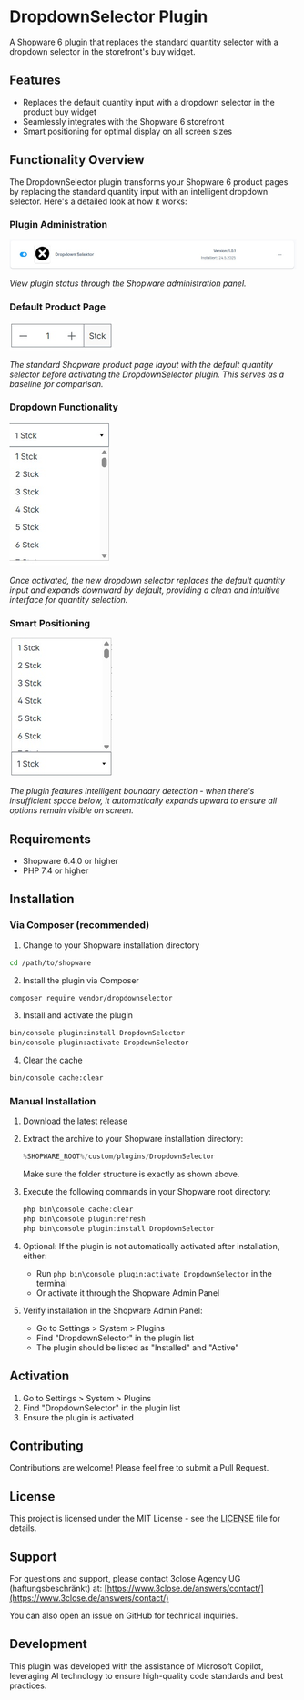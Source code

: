 # DropdownSelector Plugin

A Shopware 6 plugin that replaces the standard quantity selector with a dropdown selector in the storefront's buy widget.

## Features

- Replaces the default quantity input with a dropdown selector in the product buy widget
- Seamlessly integrates with the Shopware 6 storefront
- Smart positioning for optimal display on all screen sizes

## Functionality Overview

The DropdownSelector plugin transforms your Shopware 6 product pages by replacing the standard quantity input with an intelligent dropdown selector. Here's a detailed look at how it works:

### Plugin Administration
![Plugin Configuration](images/picplugin.png)

*View plugin status through the Shopware administration panel.*

### Default Product Page
![Default Product View](images/picdefault.png)

*The standard Shopware product page layout with the default quantity selector before activating the DropdownSelector plugin. This serves as a baseline for comparison.*

### Dropdown Functionality
![Dropdown Expanded Down](images/picdown.png)

*Once activated, the new dropdown selector replaces the default quantity input and expands downward by default, providing a clean and intuitive interface for quantity selection.*

### Smart Positioning
![Dropdown Expanded Up](images/picup.png)

*The plugin features intelligent boundary detection - when there's insufficient space below, it automatically expands upward to ensure all options remain visible on screen.*

## Requirements

- Shopware 6.4.0 or higher
- PHP 7.4 or higher

## Installation

### Via Composer (recommended)

1. Change to your Shopware installation directory
```bash
cd /path/to/shopware
```

2. Install the plugin via Composer
```bash
composer require vendor/dropdownselector
```

3. Install and activate the plugin
```bash
bin/console plugin:install DropdownSelector
bin/console plugin:activate DropdownSelector
```

4. Clear the cache
```bash
bin/console cache:clear
```

### Manual Installation

1. Download the latest release
2. Extract the archive to your Shopware installation directory:
   ```powershell
   %SHOPWARE_ROOT%/custom/plugins/DropdownSelector
   ```
   Make sure the folder structure is exactly as shown above.

3. Execute the following commands in your Shopware root directory:   
   ```powershell
   php bin\console cache:clear
   php bin\console plugin:refresh
   php bin\console plugin:install DropdownSelector
   ```

4. Optional: If the plugin is not automatically activated after installation, either:
   - Run `php bin\console plugin:activate DropdownSelector` in the terminal
   - Or activate it through the Shopware Admin Panel

5. Verify installation in the Shopware Admin Panel:
   - Go to Settings > System > Plugins
   - Find "DropdownSelector" in the plugin list
   - The plugin should be listed as "Installed" and "Active"

## Activation

1. Go to Settings > System > Plugins
2. Find "DropdownSelector" in the plugin list
3. Ensure the plugin is activated

## Contributing

Contributions are welcome! Please feel free to submit a Pull Request.

## License

This project is licensed under the MIT License - see the [LICENSE](LICENSE) file for details.

## Support

For questions and support, please contact 3close Agency UG (haftungsbeschränkt) at:
[https://www.3close.de/answers/contact/](https://www.3close.de/answers/contact/)

You can also open an issue on GitHub for technical inquiries.

## Development

This plugin was developed with the assistance of Microsoft Copilot, leveraging AI technology to ensure high-quality code standards and best practices.
